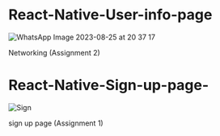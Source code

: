 # React-Native-User-info-page
![WhatsApp Image 2023-08-25 at 20 37 17](https://github.com/Marwan951/React-Native-Assignments/assets/95751506/e69c79a5-15b5-4e8d-8901-68569cb2730b)

Networking (Assignment 2)

# React-Native-Sign-up-page-
![Sign](https://github.com/Marwan951/React-Native-Sign-up-page-/assets/95751506/67249deb-fd61-4f92-8822-78b3c0bc54d1)

sign up page (Assignment 1)
